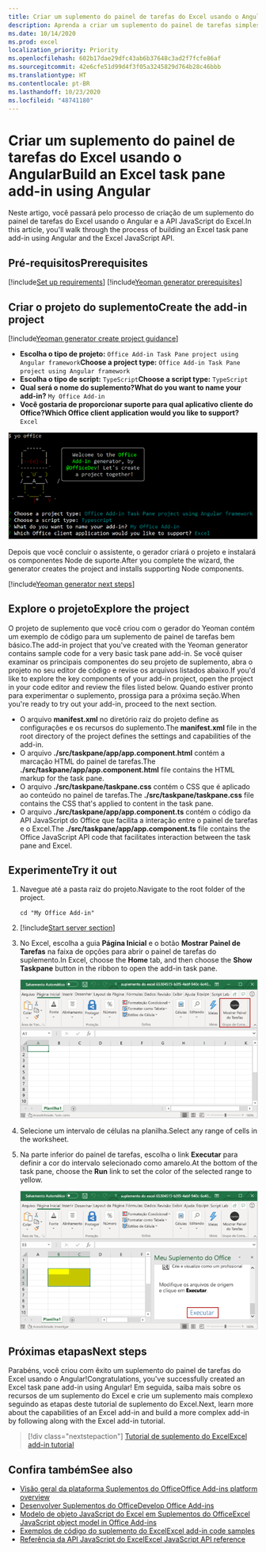 ```yaml
---
title: Criar um suplemento do painel de tarefas do Excel usando o Angular
description: Aprenda a criar um suplemento do painel de tarefas simples do Excel usando a API do Office JS e o lado a lado.
ms.date: 10/14/2020
ms.prod: excel
localization_priority: Priority
ms.openlocfilehash: 602b17dae29dfc43ab6b37648c3ad2f7fcfe86af
ms.sourcegitcommit: 42e6cfe51d99d4f3f05a3245829d764b28c46bbb
ms.translationtype: HT
ms.contentlocale: pt-BR
ms.lasthandoff: 10/23/2020
ms.locfileid: "48741180"
---
```

# <a name="build-an-excel-task-pane-add-in-using-angular"></a><span data-ttu-id="39076-103">Criar um suplemento do painel de tarefas do Excel usando o Angular</span><span class="sxs-lookup"><span data-stu-id="39076-103">Build an Excel task pane add-in using Angular</span></span>

<span data-ttu-id="39076-104">Neste artigo, você passará pelo processo de criação de um suplemento do painel de tarefas do Excel usando o Angular e a API JavaScript do Excel.</span><span class="sxs-lookup"><span data-stu-id="39076-104">In this article, you'll walk through the process of building an Excel task pane add-in using Angular and the Excel JavaScript API.</span></span>

## <a name="prerequisites"></a><span data-ttu-id="39076-105">Pré-requisitos</span><span class="sxs-lookup"><span data-stu-id="39076-105">Prerequisites</span></span>

[!include[Set up requirements](../includes/set-up-dev-environment-beforehand.md)]
[!include[Yeoman generator prerequisites](../includes/quickstart-yo-prerequisites.md)]

## <a name="create-the-add-in-project"></a><span data-ttu-id="39076-106">Criar o projeto do suplemento</span><span class="sxs-lookup"><span data-stu-id="39076-106">Create the add-in project</span></span>

[!include[Yeoman generator create project guidance](../includes/yo-office-command-guidance.md)]

- <span data-ttu-id="39076-107">**Escolha o tipo de projeto:** `Office Add-in Task Pane project using Angular framework`</span><span class="sxs-lookup"><span data-stu-id="39076-107">**Choose a project type:** `Office Add-in Task Pane project using Angular framework`</span></span>
- <span data-ttu-id="39076-108">**Escolha o tipo de script:** `TypeScript`</span><span class="sxs-lookup"><span data-stu-id="39076-108">**Choose a script type:** `TypeScript`</span></span>
- <span data-ttu-id="39076-109">**Qual será o nome do suplemento?**</span><span class="sxs-lookup"><span data-stu-id="39076-109">**What do you want to name your add-in?**</span></span> `My Office Add-in`
- <span data-ttu-id="39076-110">**Você gostaria de proporcionar suporte para qual aplicativo cliente do Office?**</span><span class="sxs-lookup"><span data-stu-id="39076-110">**Which Office client application would you like to support?**</span></span> `Excel`

![Gerador do Yeoman](../images/yo-office-excel-angular-2.png)

<span data-ttu-id="39076-112">Depois que você concluir o assistente, o gerador criará o projeto e instalará os componentes Node de suporte.</span><span class="sxs-lookup"><span data-stu-id="39076-112">After you complete the wizard, the generator creates the project and installs supporting Node components.</span></span>

[!include[Yeoman generator next steps](../includes/yo-office-next-steps.md)]

## <a name="explore-the-project"></a><span data-ttu-id="39076-113">Explore o projeto</span><span class="sxs-lookup"><span data-stu-id="39076-113">Explore the project</span></span>

<span data-ttu-id="39076-114">O projeto de suplemento que você criou com o gerador do Yeoman contém um exemplo de código para um suplemento de painel de tarefas bem básico.</span><span class="sxs-lookup"><span data-stu-id="39076-114">The add-in project that you've created with the Yeoman generator contains sample code for a very basic task pane add-in.</span></span> <span data-ttu-id="39076-115">Se você quiser examinar os principais componentes do seu projeto de suplemento, abra o projeto no seu editor de código e revise os arquivos listados abaixo.</span><span class="sxs-lookup"><span data-stu-id="39076-115">If you'd like to explore the key components of your add-in project, open the project in your code editor and review the files listed below.</span></span> <span data-ttu-id="39076-116">Quando estiver pronto para experimentar o suplemento, prossiga para a próxima seção.</span><span class="sxs-lookup"><span data-stu-id="39076-116">When you're ready to try out your add-in, proceed to the next section.</span></span>

- <span data-ttu-id="39076-117">O arquivo **manifest.xml** no diretório raiz do projeto define as configurações e os recursos do suplemento.</span><span class="sxs-lookup"><span data-stu-id="39076-117">The **manifest.xml** file in the root directory of the project defines the settings and capabilities of the add-in.</span></span>
- <span data-ttu-id="39076-118">O arquivo **./src/taskpane/app/app.component.html** contém a marcação HTML do painel de tarefas.</span><span class="sxs-lookup"><span data-stu-id="39076-118">The **./src/taskpane/app/app.component.html** file contains the HTML markup for the task pane.</span></span>
- <span data-ttu-id="39076-119">O arquivo **./src/taskpane/taskpane.css** contém o CSS que é aplicado ao conteúdo no painel de tarefas.</span><span class="sxs-lookup"><span data-stu-id="39076-119">The **./src/taskpane/taskpane.css** file contains the CSS that's applied to content in the task pane.</span></span>
- <span data-ttu-id="39076-120">O arquivo **./src/taskpane/app/app.component.ts** contém o código da API JavaScript do Office que facilita a interação entre o painel de tarefas e o Excel.</span><span class="sxs-lookup"><span data-stu-id="39076-120">The **./src/taskpane/app/app.component.ts** file contains the Office JavaScript API code that facilitates interaction between the task pane and Excel.</span></span>

## <a name="try-it-out"></a><span data-ttu-id="39076-121">Experimente</span><span class="sxs-lookup"><span data-stu-id="39076-121">Try it out</span></span>

1. <span data-ttu-id="39076-122">Navegue até a pasta raiz do projeto.</span><span class="sxs-lookup"><span data-stu-id="39076-122">Navigate to the root folder of the project.</span></span>

    ```command&nbsp;line
    cd "My Office Add-in"
    ```

2. [!include[Start server section](../includes/quickstart-yo-start-server-excel.md)] 

3. <span data-ttu-id="39076-123">No Excel, escolha a guia **Página Inicial** e o botão **Mostrar Painel de Tarefas** na faixa de opções para abrir o painel de tarefas do suplemento.</span><span class="sxs-lookup"><span data-stu-id="39076-123">In Excel, choose the **Home** tab, and then choose the **Show Taskpane** button in the ribbon to open the add-in task pane.</span></span>

    ![Botão do suplemento do Excel](../images/excel-quickstart-addin-3b.png)

4. <span data-ttu-id="39076-125">Selecione um intervalo de células na planilha.</span><span class="sxs-lookup"><span data-stu-id="39076-125">Select any range of cells in the worksheet.</span></span>

5. <span data-ttu-id="39076-126">Na parte inferior do painel de tarefas, escolha o link **Executar** para definir a cor do intervalo selecionado como amarelo.</span><span class="sxs-lookup"><span data-stu-id="39076-126">At the bottom of the task pane, choose the **Run** link to set the color of the selected range to yellow.</span></span>

    ![Suplemento do Excel](../images/excel-quickstart-addin-3c.png)

## <a name="next-steps"></a><span data-ttu-id="39076-128">Próximas etapas</span><span class="sxs-lookup"><span data-stu-id="39076-128">Next steps</span></span>

<span data-ttu-id="39076-129">Parabéns, você criou com êxito um suplemento do painel de tarefas do Excel usando o Angular!</span><span class="sxs-lookup"><span data-stu-id="39076-129">Congratulations, you've successfully created an Excel task pane add-in using Angular!</span></span> <span data-ttu-id="39076-130">Em seguida, saiba mais sobre os recursos de um suplemento do Excel e crie um suplemento mais complexo seguindo as etapas deste tutorial de suplemento do Excel.</span><span class="sxs-lookup"><span data-stu-id="39076-130">Next, learn more about the capabilities of an Excel add-in and build a more complex add-in by following along with the Excel add-in tutorial.</span></span>

> [!div class="nextstepaction"]
> [<span data-ttu-id="39076-131">Tutorial de suplemento do Excel</span><span class="sxs-lookup"><span data-stu-id="39076-131">Excel add-in tutorial</span></span>](../tutorials/excel-tutorial.md)

## <a name="see-also"></a><span data-ttu-id="39076-132">Confira também</span><span class="sxs-lookup"><span data-stu-id="39076-132">See also</span></span>

* [<span data-ttu-id="39076-133">Visão geral da plataforma Suplementos do Office</span><span class="sxs-lookup"><span data-stu-id="39076-133">Office Add-ins platform overview</span></span>](../overview/office-add-ins.md)
* [<span data-ttu-id="39076-134">Desenvolver Suplementos do Office</span><span class="sxs-lookup"><span data-stu-id="39076-134">Develop Office Add-ins</span></span>](../develop/develop-overview.md)
* [<span data-ttu-id="39076-135">Modelo de objeto JavaScript do Excel em Suplementos do Office</span><span class="sxs-lookup"><span data-stu-id="39076-135">Excel JavaScript object model in Office Add-ins</span></span>](../excel/excel-add-ins-core-concepts.md)
* [<span data-ttu-id="39076-136">Exemplos de código do suplemento do Excel</span><span class="sxs-lookup"><span data-stu-id="39076-136">Excel add-in code samples</span></span>](https://developer.microsoft.com/office/gallery/?filterBy=Samples,Excel)
* [<span data-ttu-id="39076-137">Referência da API JavaScript do Excel</span><span class="sxs-lookup"><span data-stu-id="39076-137">Excel JavaScript API reference</span></span>](../reference/overview/excel-add-ins-reference-overview.md)
